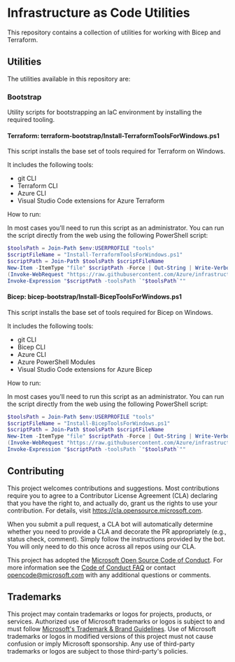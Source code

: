 # Infrastructure as Code Utilities

This repository contains a collection of utilities for working with Bicep and Terraform.

## Utilities

The utilities available in this repository are:

### Bootstrap

Utility scripts for bootstrapping an IaC environment by installing the required tooling.
    
#### Terraform: terraform-bootstrap/Install-TerraformToolsForWindows.ps1

This script installs the base set of tools required for Terraform on Windows.

It includes the following tools:

* git CLI
* Terraform CLI
* Azure CLI
* Visual Studio Code extensions for Azure Terraform

How to run:

In most cases you'll need to run this script as an administrator. You can run the script directly from the web using the following PowerShell script:

```powershell
$toolsPath = Join-Path $env:USERPROFILE "tools"
$scriptFileName = "Install-TerraformToolsForWindows.ps1"
$scriptPath = Join-Path $toolsPath $scriptFileName
New-Item -ItemType "file" $scriptPath -Force | Out-String | Write-Verbose
(Invoke-WebRequest "https://raw.githubusercontent.com/Azure/infrastructure-as-code-utilities/refs/heads/main/terraform-bootstrap/$scriptFileName").Content | Out-File $scriptPath -Force
Invoke-Expression "$scriptPath -toolsPath `"$toolsPath`""

```

#### Bicep: bicep-bootstrap/Install-BicepToolsForWindows.ps1

This script installs the base set of tools required for Bicep on Windows.

It includes the following tools:

* git CLI
* Bicep CLI
* Azure CLI
* Azure PowerShell Modules
* Visual Studio Code extensions for Azure Bicep

How to run:

In most cases you'll need to run this script as an administrator. You can run the script directly from the web using the following PowerShell script:

```powershell
$toolsPath = Join-Path $env:USERPROFILE "tools"
$scriptFileName = "Install-BicepToolsForWindows.ps1"
$scriptPath = Join-Path $toolsPath $scriptFileName
New-Item -ItemType "file" $scriptPath -Force | Out-String | Write-Verbose
(Invoke-WebRequest "https://raw.githubusercontent.com/Azure/infrastructure-as-code-utilities/refs/heads/main/bicep-bootstrap/$scriptFileName").Content | Out-File $scriptPath -Force
Invoke-Expression "$scriptPath -toolsPath `"$toolsPath`""

```

## Contributing

This project welcomes contributions and suggestions.  Most contributions require you to agree to a
Contributor License Agreement (CLA) declaring that you have the right to, and actually do, grant us
the rights to use your contribution. For details, visit https://cla.opensource.microsoft.com.

When you submit a pull request, a CLA bot will automatically determine whether you need to provide
a CLA and decorate the PR appropriately (e.g., status check, comment). Simply follow the instructions
provided by the bot. You will only need to do this once across all repos using our CLA.

This project has adopted the [Microsoft Open Source Code of Conduct](https://opensource.microsoft.com/codeofconduct/).
For more information see the [Code of Conduct FAQ](https://opensource.microsoft.com/codeofconduct/faq/) or
contact [opencode@microsoft.com](mailto:opencode@microsoft.com) with any additional questions or comments.

## Trademarks

This project may contain trademarks or logos for projects, products, or services. Authorized use of Microsoft 
trademarks or logos is subject to and must follow 
[Microsoft's Trademark & Brand Guidelines](https://www.microsoft.com/en-us/legal/intellectualproperty/trademarks/usage/general).
Use of Microsoft trademarks or logos in modified versions of this project must not cause confusion or imply Microsoft sponsorship.
Any use of third-party trademarks or logos are subject to those third-party's policies.
